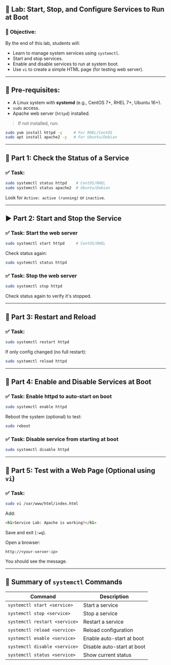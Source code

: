 ## 🧪 Lab: Start, Stop, and Configure Services to Run at Boot

### 🎯 Objective:

By the end of this lab, students will:

* Learn to manage system services using `systemctl`.
* Start and stop services.
* Enable and disable services to run at system boot.
* Use `vi` to create a simple HTML page (for testing web server).

---

## 🧰 Pre-requisites:

* A Linux system with **systemd** (e.g., CentOS 7+, RHEL 7+, Ubuntu 16+).
* `sudo` access.
* Apache web server (`httpd`) installed.

> If not installed, run:

```bash
sudo yum install httpd -y     # For RHEL/CentOS
sudo apt install apache2 -y   # For Ubuntu/Debian
```

---

## 📂 Part 1: Check the Status of a Service

### ✅ Task:

```bash
sudo systemctl status httpd    # CentOS/RHEL
sudo systemctl status apache2  # Ubuntu/Debian
```

Look for `Active: active (running)` or `inactive`.

---

## ▶️ Part 2: Start and Stop the Service

### ✅ Task: Start the web server

```bash
sudo systemctl start httpd     # CentOS/RHEL
```

Check status again:

```bash
sudo systemctl status httpd
```

### ✅ Task: Stop the web server

```bash
sudo systemctl stop httpd
```

Check status again to verify it's stopped.

---

## 🔁 Part 3: Restart and Reload

### ✅ Task:

```bash
sudo systemctl restart httpd
```

If only config changed (no full restart):

```bash
sudo systemctl reload httpd
```

---

## 🚀 Part 4: Enable and Disable Services at Boot

### ✅ Task: Enable httpd to auto-start on boot

```bash
sudo systemctl enable httpd
```

Reboot the system (optional) to test:

```bash
sudo reboot
```

### ✅ Task: Disable service from starting at boot

```bash
sudo systemctl disable httpd
```

---

## 📁 Part 5: Test with a Web Page (Optional using `vi`)

### ✅ Task:

```bash
sudo vi /var/www/html/index.html
```

Add:

```html
<h1>Service Lab: Apache is working!</h1>
```

Save and exit (`:wq`).

Open a browser:

```
http://<your-server-ip>
```

You should see the message.

---

## 📄 Summary of `systemctl` Commands

| Command                       | Description                |
| ----------------------------- | -------------------------- |
| `systemctl start <service>`   | Start a service            |
| `systemctl stop <service>`    | Stop a service             |
| `systemctl restart <service>` | Restart a service          |
| `systemctl reload <service>`  | Reload configuration       |
| `systemctl enable <service>`  | Enable auto-start at boot  |
| `systemctl disable <service>` | Disable auto-start at boot |
| `systemctl status <service>`  | Show current status        |

